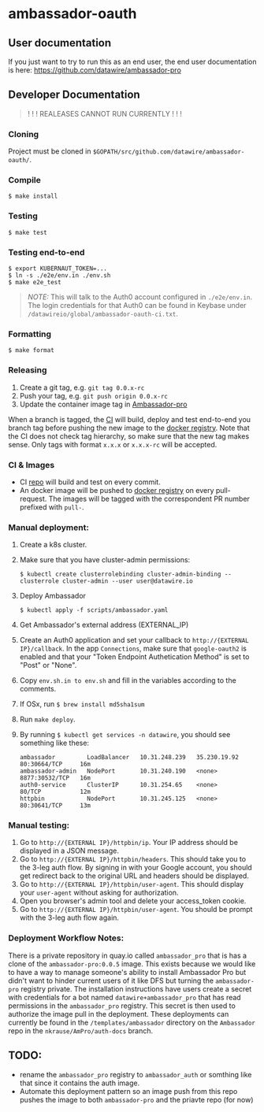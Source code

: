 # ambassador-oauth

## User documentation

If you just want to try to run this as an end user, the end user
documentation is here: https://github.com/datawire/ambassador-pro

## Developer Documentation

 > ! ! ! REALEASES CANNOT RUN CURRENTLY ! ! !

### Cloning

Project must be cloned in
`$GOPATH/src/github.com/datawire/ambassador-oauth/`.

### Compile

    $ make install

### Testing

    $ make test

### Testing end-to-end

    $ export KUBERNAUT_TOKEN=...
    $ ln -s ./e2e/env.in ./env.sh
    $ make e2e_test

 > *NOTE:* This will talk to the Auth0 account configured in
 > `./e2e/env.in`.  The login credentials for that Auth0 can be found
 > in Keybase under `/datawireio/global/ambassador-oauth-ci.txt`.

### Formatting

    $ make format

### Releasing

 1. Create a git tag, e.g. `git tag 0.0.x-rc`
 2. Push your tag, e.g. `git push origin 0.0.x-rc`
 3. Update the container image tag in
    [Ambassador-pro](https://github.com/datawire/ambassador-pro)

When a branch is tagged, the
[CI](https://travis-ci.com/datawire/ambassador-oauth) will build,
deploy and test end-to-end you branch tag before pushing the new image
to the [docker
registry](https://quay.io/repository/datawire/ambassador-pro?tab=tags). Note
that the CI does not check tag hierarchy, so make sure that the new
tag makes sense. Only tags with format `x.x.x` or `x.x.x-rc` will be
accepted.

### CI & Images

 * CI [repo](https://travis-ci.com/datawire/ambassador-oauth) will
   build and test on every commit.
 * An docker image will be pushed to [docker
   registry](https://quay.io/repository/datawire/ambassador-pro?tab=tags)
   on every pull-request. The images will be tagged with the
   correspondent PR number prefixed with `pull-`.

### Manual deployment:

 1. Create a k8s cluster.

 2. Make sure that you have cluster-admin permissions:

        $ kubectl create clusterrolebinding cluster-admin-binding --clusterrole cluster-admin --user user@datawire.io

 3. Deploy Ambassador

        $ kubectl apply -f scripts/ambassador.yaml

 4. Get Ambassador's external address (EXTERNAL_IP)
 5. Create an Auth0 application and set your callback to
    `http://{EXTERNAL IP}/callback`. In the app `Connections`, make
    sure that `google-oauth2` is enabled and that your "Token Endpoint
    Authetication Method" is set to "Post" or "None".
 6. Copy `env.sh.in to env.sh` and fill in the variables according to
    the comments.
 7. If OSx, run `$ brew install md5sha1sum`
 8. Run `make deploy`.
 9. By running `$ kubectl get services -n datawire`, you should see
    something like these:

        ambassador         LoadBalancer   10.31.248.239   35.230.19.92   80:30664/TCP     16m
        ambassador-admin   NodePort       10.31.240.190   <none>         8877:30532/TCP   16m
        auth0-service      ClusterIP      10.31.254.65    <none>         80/TCP           12m
        httpbin            NodePort       10.31.245.125   <none>         80:30641/TCP     13m

### Manual testing:

 1. Go to `http://{EXTERNAL IP}/httpbin/ip`. Your IP address should be
    displayed in a JSON message.
 2. Go to `http://{EXTERNAL IP}/httpbin/headers`. This should take you
    to the 3-leg auth flow. By signing in with your Google account,
    you should get redirect back to the original URL and headers
    should be displayed.
 3. Go to `http://{EXTERNAL IP}/httpbin/user-agent`. This should
    display your `user-agent` without asking for authorization.
 4. Open you browser's admin tool and delete your access_token cookie.
 5. Go to `http://{EXTERNAL IP}/httpbin/user-agent`. You should be
    prompt with the 3-leg auth flow again.

### Deployment Workflow Notes:

There is a private repository in quay.io called `ambassador_pro` that
is has a clone of the `ambassador-pro:0.0.5` image.  This exists
because we would like to have a way to manage someone's ability to
install Ambassador Pro but didn't want to hinder current users of it
like DFS but turning the `ambassador-pro` registry private.  The
installation instructions have users create a secret with credentials
for a bot named `datawire+ambassador_pro` that has read permissions in
the `ambassador_pro` registry. This secret is then used to authorize
the image pull in the deployment. These deployments can currently be
found in the `/templates/ambassador` directory on the `Ambassador`
repo in the `nkrause/AmPro/auth-docs` branch.

## TODO:

 - rename the `ambassador_pro` registry to `ambassador_auth` or
   somthing like that since it contains the auth image.
 - Automate this deployment pattern so an image push from this repo
   pushes the image to both `ambassador-pro` and the priavte repo (for
   now)
